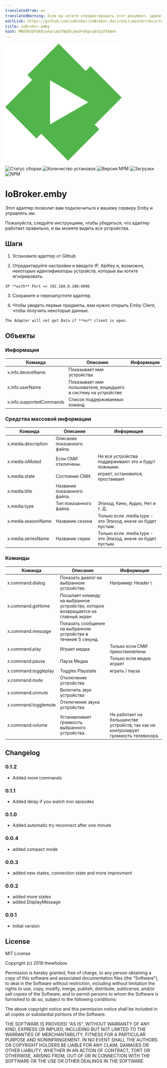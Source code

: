 ```yaml
---
translatedFrom: en
translatedWarning: Если вы хотите отредактировать этот документ, удалите поле «translationFrom», в противном случае этот документ будет снова автоматически переведен
editLink: https://github.com/ioBroker/ioBroker.docs/edit/master/docs/ru/adapterref/iobroker.emby/README.md
title: ioBroker.emby
hash: MROTHJDTdk8ju4arLWJfWpDbjAxU+5KpcaEXIyXf0A4=
---
```

![логотип](../../../en/adapterref/iobroker.emby/admin/emby.png)

![Статус сборки](https://travis-ci.org/thewhobox/ioBroker.emby.svg?branch=master)
![Количество установок](http://iobroker.live/badges/emby-stable.svg)
![Версия NPM](http://img.shields.io/npm/v/iobroker.emby.svg)
![Загрузки](https://img.shields.io/npm/dm/iobroker.emby.svg)
![NPM](https://nodei.co/npm/iobroker.emby.png?downloads=true)

# IoBroker.emby
Этот адаптер позволит вам подключиться к вашему серверу Emby и управлять им.

Пожалуйста, следуйте инструкциям, чтобы убедиться, что адаптер работает правильно, и вы можете видеть все устройства.

## Шаги
1. Установите адаптер от Github

2. Отредактируйте настройки и введите IP, ApiKey и, возможно, некоторые идентификаторы устройств, которые вы хотите игнорировать.

```IP **with** Port => 192.168.0.100:8096```

3. Сохраните и перезапустите адаптер.

4. Чтобы увидеть первые предметы, вам нужно открыть Emby Client, чтобы получить некоторые данные.

```The Adapter will not get Data if **no** client is open.```

## Объекты
### Информация
| Команда | Описание | Информация |
| ------------- | ------------- | ------------- |
| x.info.deviceName | Показывает имя устройства | |
| x.info.userName | Показывает имя пользователя, вошедшего в систему на устройстве | |
| x.info.supportedCommands | Список поддерживаемых команд | |

### Средства массовой информации
| Команда | Описание | Информация |
| ------------- | ------------- | ------------- |
| x.media.description | Описание показанного файла. | |
| x.media.isMuted | Если СМИ отключены. | Не все устройства поддерживают это и будут ложными. |
| x.media.state | Состояние СМИ. | играет, остановился, простаивает |
| x.media.title | Название показанного файла. | |
| x.media.type | Тип показанного файла. | Эпизод, Кино, Аудио, Нет и т. Д. |
| x.media.seasonName | Название сезона | Только если .media.type - это Эпизод, иначе он будет пустым. |
| x.media.seriesName | Название серии | Только если .media.type - это Эпизод, иначе он будет пустым. |

### Команды
| Команда | Описание | Информация |
| ------------- | ------------- | ------------- |
| x.command.dialog | Показать диалог на выбранном устройстве. | Например: Header \ | Некоторый текст (если заголовок не указан, ioBroker будет Header) |
| x.command.goHome | Посылает команду на выбранное устройство, которое возвращается на главный экран | |
| x.command.message | Показать сообщение на выбранном устройстве в течение 5 секунд. | |
| x.command.play | Играет медиа | Только если СМИ приостановлены |
| x.command.pause | Пауза Медиа | Только если медиа играет |
| x.command.toggleplay | Toggles Playstate | играть / пауза |
| x.command.mute | Отключение устройства | |
| x.command.unmute | Включить звук устройства | |
| x.command.togglemute | Отключение звука устройства | |
| x.command.volume | Устанавливает громкость выбранного устройства. | Не работает на большинстве устройств, так как не контролирует громкость телевизора. |

## Changelog

### 0.1.2
* Added more commands

### 0.1.1
* Added delay if you watch mor episodes

### 0.1.0
* Added automatic try reconnect after one minute

### 0.0.4
* added compact mode

### 0.0.3
* added new states, connection state and more improvment


### 0.0.2
* added more states
* added DisplayMessage

### 0.0.1
* Initial version

## License

MIT License

Copyright (c) 2019 thewhobox

Permission is hereby granted, free of charge, to any person obtaining a copy
of this software and associated documentation files (the "Software"), to deal
in the Software without restriction, including without limitation the rights
to use, copy, modify, merge, publish, distribute, sublicense, and/or sell
copies of the Software, and to permit persons to whom the Software is
furnished to do so, subject to the following conditions:

The above copyright notice and this permission notice shall be included in all
copies or substantial portions of the Software.

THE SOFTWARE IS PROVIDED "AS IS", WITHOUT WARRANTY OF ANY KIND, EXPRESS OR
IMPLIED, INCLUDING BUT NOT LIMITED TO THE WARRANTIES OF MERCHANTABILITY,
FITNESS FOR A PARTICULAR PURPOSE AND NONINFRINGEMENT. IN NO EVENT SHALL THE
AUTHORS OR COPYRIGHT HOLDERS BE LIABLE FOR ANY CLAIM, DAMAGES OR OTHER
LIABILITY, WHETHER IN AN ACTION OF CONTRACT, TORT OR OTHERWISE, ARISING FROM,
OUT OF OR IN CONNECTION WITH THE SOFTWARE OR THE USE OR OTHER DEALINGS IN THE
SOFTWARE.